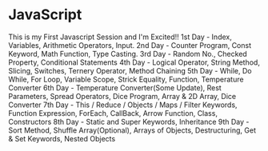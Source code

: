 # JavaScript
This is my First Javascript Session and I'm Excited!!
1st Day - Index, Variables, Arithmetic Operators, Input.
2nd Day - Counter Program, Const Keyword, Math Function, Type Casting.
3rd Day - Random No., Checked Property, Conditional Statements
4th Day - Logical Operator, String Method, Slicing, Switches, Ternery Operator, Method Chaining
5th Day - While, Do While, For Loop, Variable Scope, Strick Equality, Function, Temperature Converter
6th Day - Temperature Converter(Some Update), Rest Parameters, Spread Operators, Dice Program, Array & 2D       Array, Dice Converter 
7th Day - This / Reduce / Objects / Maps / Filter Keywords, Function Expression, ForEach, CallBack, Arrow Function, Class, Constructors 
8th Day - Static and Super Keywords, Inheritance
9th Day - Sort Method, Shuffle Array(Optional), Arrays of Objects, Destructuring, Get & Set Keywords, Nested Objects